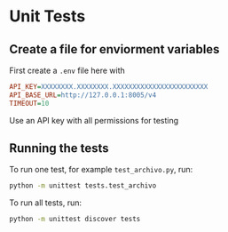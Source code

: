 # Unit Tests

## Create a file for enviorment variables

First create a `.env` file here with

```ini
API_KEY=XXXXXXXX.XXXXXXXX.XXXXXXXXXXXXXXXXXXXXXXXX
API_BASE_URL=http://127.0.0.1:8005/v4
TIMEOUT=10
```

Use an API key with all permissions for testing

## Running the tests

To run one test, for example `test_archivo.py`, run:

```bash
python -m unittest tests.test_archivo
```

To run all tests, run:

```bash
python -m unittest discover tests
```
